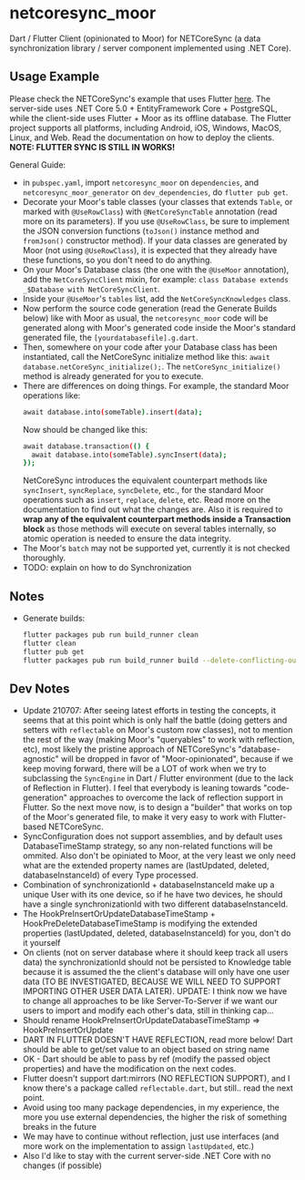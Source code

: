 # netcoresync_moor

Dart / Flutter Client (opinionated to Moor) for NETCoreSync (a data synchronization library / server component implemented using .NET Core).

## Usage Example

Please check the NETCoreSync's example that uses Flutter [here](https://github.com/aldycool/NETCoreSync/tree/master/Samples/Flutter). The server-side uses .NET Core 5.0 + EntityFramework Core + PostgreSQL, while the client-side uses Flutter + Moor as its offline database. The Flutter project supports all platforms, including Android, iOS, Windows, MacOS, Linux, and Web. Read the documentation on how to deploy the clients. **NOTE: FLUTTER SYNC IS STILL IN WORKS!**

General Guide:
- in `pubspec.yaml`, import `netcoresync_moor` on `dependencies`, and `netcoresync_moor_generator` on `dev_dependencies`, do `flutter pub get`.
- Decorate your Moor's table classes (your classes that extends `Table`, or marked with `@UseRowClass`) with `@NetCoreSyncTable` annotation (read more on its parameters). If you use `@UseRowClass`, be sure to implement the JSON conversion functions (`toJson()` instance method and `fromJson()` constructor method). If your data classes are generated by Moor (not using `@UseRowClass`), it is expected that they already have these functions, so you don't need to do anything.
- On your Moor's Database class (the one with the `@UseMoor` annotation), add the `NetCoreSyncClient` mixin, for example: `class Database extends _$Database with NetCoreSyncClient`.
- Inside your `@UseMoor`'s `tables` list, add the `NetCoreSyncKnowledges` class.
- Now perform the source code generation (read the Generate Builds below) like with Moor as usual, the `netcoresync_moor` code will be generated along with Moor's generated code inside the Moor's standard generated file, the `[yourdatabasefile].g.dart`.
- Then, somewhere on your code after your Database class has been instantiated, call the NetCoreSync initialize method like this: `await database.netCoreSync_initialize();`. The `netCoreSync_initialize()` method is already generated for you to execute.
- There are differences on doing things. For example, the standard Moor operations like:
  ```sh
  await database.into(someTable).insert(data);
  ```
  Now should be changed like this:
  ```sh
  await database.transaction(() {
    await database.into(someTable).syncInsert(data);
  });
  ```
  NetCoreSync introduces the equivalent counterpart methods like `syncInsert`, `syncReplace`, `syncDelete`, etc., for the standard Moor operations such as `insert`, `replace`, `delete`, etc. Read more on the documentation to find out what the changes are. Also it is required to **wrap any of the equivalent counterpart methods inside a Transaction block** as those methods will execute on several tables internally, so atomic operation is needed to ensure the data integrity.
- The Moor's `batch` may not be supported yet, currently it is not checked thoroughly.
- TODO: explain on how to do Synchronization

## Notes

- Generate builds:
  ```sh
  flutter packages pub run build_runner clean
  flutter clean
  flutter pub get
  flutter packages pub run build_runner build --delete-conflicting-outputs
  ```

## Dev Notes

- Update 210707: After seeing latest efforts in testing the concepts, it seems that at this point which is only half the battle (doing getters and setters with `reflectable` on Moor's custom row classes), not to mention the rest of the way (making Moor's "queryables" to work with reflection, etc), most likely the pristine approach of NETCoreSync's "database-agnostic" will be dropped in favor of "Moor-opinionated", because if we keep moving forward, there will be a LOT of work when we try to subclassing the `SyncEngine` in Dart / Flutter environment (due to the lack of Reflection in Flutter). I feel that everybody is leaning towards "code-generation" approaches to overcome the lack of reflection support in Flutter. So the next move now, is to design a "builder" that works on top of the Moor's generated file, to make it very easy to work with Flutter-based NETCoreSync.
- SyncConfiguration does not support assemblies, and by default uses DatabaseTimeStamp strategy, so any non-related functions will be ommited. Also don't be opiniated to Moor, at the very least we only need what are the extended property names are (lastUpdated, deleted, databaseInstanceId) of every Type processed.
- Combination of synchronizationId + databaseInstanceId make up a unique User with its one device, so if he have two devices, he should have a single synchronizationId with two different databaseInstanceId.
- The HookPreInsertOrUpdateDatabaseTimeStamp + HookPreDeleteDatabaseTimeStamp is modifying the extended properties (lastUpdated, deleted, databaseInstanceId) for you, don't do it yourself
- On clients (not on server database where it should keep track all users data) the synchronizationId should not be persisted to Knowledge table because it is assumed the the client's database will only have one user data (TO BE INVESTIGATED, BECAUSE WE WILL NEED TO SUPPORT IMPORTING OTHER USER DATA LATER). UPDATE: I think now we have to change all approaches to be like Server-To-Server if we want our users to import and modify each other's data, still in thinking cap...
- Should rename HookPreInsertOrUpdateDatabaseTimeStamp => HookPreInsertOrUpdate 
- DART IN FLUTTER DOESN'T HAVE REFLECTION, read more below! Dart should be able to get/set value to an object based on string name
- OK - Dart should be able to pass by ref (modify the passed object properties) and have the modification on the next codes.
- Flutter doesn't support dart:mirrors (NO REFLECTION SUPPORT), and I know there's a package called `reflectable.dart`, but still.. read the next point.
- Avoid using too many package dependencies, in my experience, the more you use external dependencies, the higher the risk of something breaks in the future
- We may have to continue without reflection, just use interfaces (and more work on the implementation to assign `lastUpdated`, etc.)
- Also I'd like to stay with the current server-side .NET Core with no changes (if possible)
